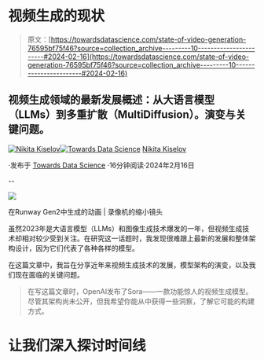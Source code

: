 # 视频生成的现状

> 原文：[https://towardsdatascience.com/state-of-video-generation-76595bf75f46?source=collection_archive---------10-----------------------#2024-02-16](https://towardsdatascience.com/state-of-video-generation-76595bf75f46?source=collection_archive---------10-----------------------#2024-02-16)

## 视频生成领域的最新发展概述：从大语言模型（LLMs）到多重扩散（MultiDiffusion）。演变与关键问题。

[](https://medium.com/@nikita_kiselov?source=post_page---byline--76595bf75f46--------------------------------)[![Nikita Kiselov](../Images/7a9cca0418a58e35e1024d59a8c634bf.png)](https://medium.com/@nikita_kiselov?source=post_page---byline--76595bf75f46--------------------------------)[](https://towardsdatascience.com/?source=post_page---byline--76595bf75f46--------------------------------)[![Towards Data Science](../Images/a6ff2676ffcc0c7aad8aaf1d79379785.png)](https://towardsdatascience.com/?source=post_page---byline--76595bf75f46--------------------------------) [Nikita Kiselov](https://medium.com/@nikita_kiselov?source=post_page---byline--76595bf75f46--------------------------------)

·发布于 [Towards Data Science](https://towardsdatascience.com/?source=post_page---byline--76595bf75f46--------------------------------) ·16分钟阅读·2024年2月16日

--

![](../Images/954d8538b1b69e49be5232a001a4e25f.png)

在Runway Gen2中生成的动画 | 录像机的缩小镜头

虽然2023年是大语言模型（LLMs）和图像生成技术爆发的一年，但视频生成技术却相对较少受到关注。在研究这一话题时，我发现很难跟上最新的发展和整体架构设计，因为它们代表了各种各样的模型。

在这篇文章中，我旨在分享近年来视频生成技术的发展，模型架构的演变，以及我们现在面临的关键问题。

> 在写这篇文章时，OpenAI发布了Sora——一款功能惊人的视频生成模型。尽管其架构尚未公开，但我希望你能从中获得一些洞察，了解它可能的构建方式。

# 让我们深入探讨时间线
